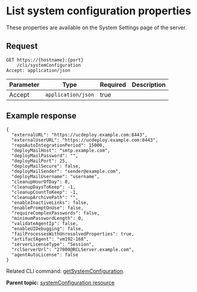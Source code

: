 # List system configuration properties

These properties are available on the System Settings page of the server.

## Request

```
GET https://{hostname}:{port}
    /cli/systemConfiguration
Accept: application/json

```

|Parameter|Type|Required|Description|
|---------|----|--------|-----------|
|Accept|`application/json`|true| |

## Example response

```
{
  "externalURL": "https://ucdeploy.example.com:8443",
  "externalUserURL": "https://ucdeploy.example.com:8443",
  "repoAutoIntegrationPeriod": 15000,
  "deployMailHost": "smtp.example.com",
  "deployMailPassword": "",
  "deployMailPort": 25,
  "deployMailSecure": false,
  "deployMailSender": "sender@example.com",
  "deployMailUsername": "username",
  "cleanupHourOfDay": 0,
  "cleanupDaysToKeep": -1,
  "cleanupCountToKeep": -1,
  "cleanupArchivePath": "",
  "enableInactiveLinks": false,
  "enablePromptOnUse": false,
  "requireComplexPasswords": false,
  "minimumPasswordLength": 0,
  "validateAgentIp": false,
  "enableUIDebugging": false,
  "failProcessesWithUnresolvedProperties": true,
  "artifactAgent": "vm192-168",
  "serverLicenseType": "Session",
  "rclServerUrl": "27000@RCLServer.example.com",
  "agentAutoLicense": false
}
```

Related CLI command: [getSystemConfiguration](udclient_getsystemconfiguration.md).

**Parent topic:** [systemConfiguration resource](../../com.udeploy.api.doc/topics/rest_cli_systemconfiguration.md)

